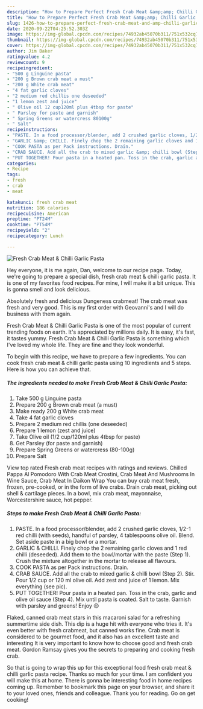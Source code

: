 ```yaml
---
description: "How to Prepare Perfect Fresh Crab Meat &amp;amp; Chilli Garlic Pasta"
title: "How to Prepare Perfect Fresh Crab Meat &amp;amp; Chilli Garlic Pasta"
slug: 1426-how-to-prepare-perfect-fresh-crab-meat-and-amp-chilli-garlic-pasta
date: 2020-09-22T04:25:52.303Z
image: https://img-global.cpcdn.com/recipes/74932ab45070b311/751x532cq70/fresh-crab-meat-chilli-garlic-pasta-recipe-main-photo.jpg
thumbnail: https://img-global.cpcdn.com/recipes/74932ab45070b311/751x532cq70/fresh-crab-meat-chilli-garlic-pasta-recipe-main-photo.jpg
cover: https://img-global.cpcdn.com/recipes/74932ab45070b311/751x532cq70/fresh-crab-meat-chilli-garlic-pasta-recipe-main-photo.jpg
author: Jim Baker
ratingvalue: 4.2
reviewcount: 9
recipeingredient:
- "500 g Linguine pasta"
- "200 g Brown crab meat a must"
- "200 g White crab meat"
- "4 fat garlic cloves"
- "2 medium red chillis one deseeded"
- "1 lemon zest and juice"
- " Olive oil 12 cup120ml plus 4tbsp for paste"
- " Parsley for paste and garnish"
- " Spring Greens or watercress 80100g"
- " Salt"
recipeinstructions:
- "PASTE. In a food processor/blender, add 2 crushed garlic cloves, 1/2-1 red chilli (with seeds), handful of parsley, 4 tablespoons olive oil. Blend. Set aside paste in a big bowl or a mortar."
- "GARLIC &amp; CHILLI. Finely chop the 2 remaining garlic cloves and 1 red chilli (deseeded). Add them to the bowl/mortar with the paste (Step 1). Crush the mixture altogether in the mortar to release all flavours."
- "COOK PASTA as per Pack instructions. Drain."
- "CRAB SAUCE. Add all the crab to mixed garlic &amp; chilli bowl (Step 2). Stir. Pour 1/2 cup or 120 ml olive oil. Add zest and juice of 1 lemon. Mix everything (see pic)."
- "PUT TOGETHER! Pour pasta in a heated pan. Toss in the crab, garlic and olive oil sauce (Step 4). Mix until pasta is coated. Salt to taste. Garnish with parsley and greens! Enjoy 😉"
categories:
- Recipe
tags:
- fresh
- crab
- meat

katakunci: fresh crab meat 
nutrition: 186 calories
recipecuisine: American
preptime: "PT24M"
cooktime: "PT54M"
recipeyield: "2"
recipecategory: Lunch

---
```



![Fresh Crab Meat &amp; Chilli Garlic Pasta](https://img-global.cpcdn.com/recipes/74932ab45070b311/751x532cq70/fresh-crab-meat-chilli-garlic-pasta-recipe-main-photo.jpg)

Hey everyone, it is me again, Dan, welcome to our recipe page. Today, we're going to prepare a special dish, fresh crab meat &amp; chilli garlic pasta. It is one of my favorites food recipes. For mine, I will make it a bit unique. This is gonna smell and look delicious.

Absolutely fresh and delicious Dungeness crabmeat! The crab meat was fresh and very good. This is my first order with Geovanni&#39;s and I will do business with them again.

Fresh Crab Meat &amp; Chilli Garlic Pasta is one of the most popular of current trending foods on earth. It's appreciated by millions daily. It is easy, it's fast, it tastes yummy. Fresh Crab Meat &amp; Chilli Garlic Pasta is something which I've loved my whole life. They are fine and they look wonderful.


To begin with this recipe, we have to prepare a few ingredients. You can cook fresh crab meat &amp; chilli garlic pasta using 10 ingredients and 5 steps. Here is how you can achieve that.

<!--inarticleads1-->

##### The ingredients needed to make Fresh Crab Meat &amp; Chilli Garlic Pasta:

1. Take 500 g Linguine pasta
1. Prepare 200 g Brown crab meat (a must)
1. Make ready 200 g White crab meat
1. Take 4 fat garlic cloves
1. Prepare 2 medium red chillis (one deseeded)
1. Prepare 1 lemon (zest and juice)
1. Take  Olive oil (1/2 cup/120ml plus 4tbsp for paste)
1. Get  Parsley (for paste and garnish)
1. Prepare  Spring Greens or watercress (80-100g)
1. Prepare  Salt


View top rated Fresh crab meat recipes with ratings and reviews. Chilled Pappa Al Pomodoro With Crab Meat Crostini, Crab Meat And Mushrooms In Wine Sauce, Crab Meat In Daikon Wrap You can buy crab meat fresh, frozen, pre-cooked, or in the form of live crabs. Drain crab meat, picking out shell &amp; cartilage pieces. In a bowl, mix crab meat, mayonnaise, Worcestershire sauce, hot pepper. 

<!--inarticleads2-->

##### Steps to make Fresh Crab Meat &amp; Chilli Garlic Pasta:

1. PASTE. In a food processor/blender, add 2 crushed garlic cloves, 1/2-1 red chilli (with seeds), handful of parsley, 4 tablespoons olive oil. Blend. Set aside paste in a big bowl or a mortar.
1. GARLIC &amp; CHILLI. Finely chop the 2 remaining garlic cloves and 1 red chilli (deseeded). Add them to the bowl/mortar with the paste (Step 1). Crush the mixture altogether in the mortar to release all flavours.
1. COOK PASTA as per Pack instructions. Drain.
1. CRAB SAUCE. Add all the crab to mixed garlic &amp; chilli bowl (Step 2). Stir. Pour 1/2 cup or 120 ml olive oil. Add zest and juice of 1 lemon. Mix everything (see pic).
1. PUT TOGETHER! Pour pasta in a heated pan. Toss in the crab, garlic and olive oil sauce (Step 4). Mix until pasta is coated. Salt to taste. Garnish with parsley and greens! Enjoy 😉


Flaked, canned crab meat stars in this macaroni salad for a refreshing summertime side dish. This dip is a huge hit with everyone who tries it. It&#39;s even better with fresh crabmeat, but canned works fine. Crab meat is considered to be gourmet food, and it also has an excellent taste and interesting It is very important to know how to choose good and fresh crab meat. Gordon Ramsay gives you the secrets to preparing and cooking fresh crab. 

So that is going to wrap this up for this exceptional food fresh crab meat &amp; chilli garlic pasta recipe. Thanks so much for your time. I am confident you will make this at home. There is gonna be interesting food in home recipes coming up. Remember to bookmark this page on your browser, and share it to your loved ones, friends and colleague. Thank you for reading. Go on get cooking!
